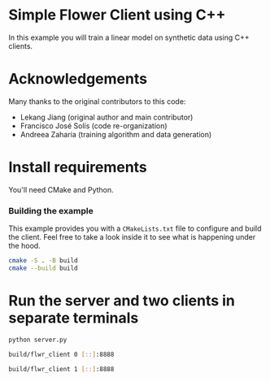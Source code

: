 # Simple Flower Client using C++

In this example you will train a linear model on synthetic data using C++ clients.

# Acknowledgements 
Many thanks to the original contributors to this code:
- Lekang Jiang (original author and main contributor)
- Francisco José Solís (code re-organization)
- Andreea Zaharia (training algorithm and data generation)

# Install requirements
You'll need CMake and Python.

### Building the example
This example provides you with a `CMakeLists.txt` file to configure and build the client. Feel free to take a look inside it to see what is happening under the hood.


```bash
cmake -S . -B build 
cmake --build build
```

# Run the server and two clients in separate terminals
```bash 
python server.py
```
```bash
build/flwr_client 0 [::]:8888 
```
```bash
build/flwr_client 1 [::]:8888
```
